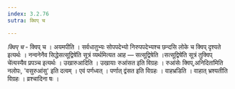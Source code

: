 ```yaml
---
index: 3.2.76
sutra: क्विप् च

---
```

_क्विप् च_ - क्विप् च । अयमपीति । सर्वधातुभ्यः सोपपदेभ्यो निरुपपदेभ्यश्च छन्दसि लोके च क्विप् दृश्यते इत्यर्थः । नन्वनेनैव सिद्धेसत्सूद्विषे॑ति सूत्रं व्यर्थमित्यत आह —  सत्सूद्विषेति ।सत्सूद्विषे॑ति सूत्रं तुक्विप् चे॑त्यस्यैव प्रपञ्च इत्यर्थः । उखारुआदिति । उखायाः रुआंसत इति विग्रहः । रुआंसेः क्विप्,अनिदिता॑मिति नलोपः, 'वसुरुआंसु' इति दत्वम् । एवं पर्णध्वत् । पर्णात् द्वंसत इति विग्रहः । वाहभ्रडिति । वाहात् भ्रश्यतीति विग्रहः । व्रश्चादिना षः । 